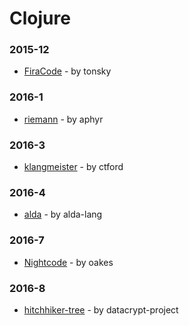 # Clojure


### 2015-12
- [FiraCode](https://github.com/tonsky/FiraCode) - by tonsky

### 2016-1
- [riemann](https://github.com/aphyr/riemann) - by aphyr

### 2016-3
- [klangmeister](https://github.com/ctford/klangmeister) - by ctford

### 2016-4
- [alda](https://github.com/alda-lang/alda) - by alda-lang

### 2016-7
- [Nightcode](https://github.com/oakes/Nightcode) - by oakes

### 2016-8
- [hitchhiker-tree](https://github.com/datacrypt-project/hitchhiker-tree) - by datacrypt-project
